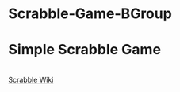 # Scrabble-Game-BGroup
<h1>Simple Scrabble Game</h1><br>
<a href="https://en.wikipedia.org/wiki/Scrabble">Scrabble Wiki</a>


